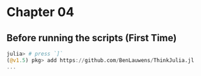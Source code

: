 # Chapter 04

## Before running the scripts (First Time)

```julia
julia> # press `]`
(@v1.5) pkg> add https://github.com/BenLauwens/ThinkJulia.jl
...
```

